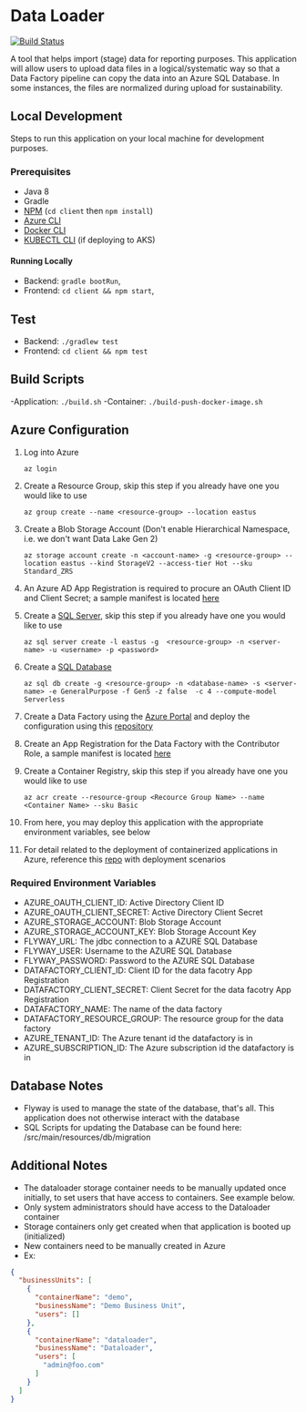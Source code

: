 # Data Loader

[![Build Status](https://dev.azure.com/InternationalTradeAdministration/Data%20Services/_apis/build/status/Dataloader%20-%20Dev2?branchName=master)](https://dev.azure.com/InternationalTradeAdministration/Data%20Services/_build/latest?definitionId=89&branchName=master)

A tool that helps import (stage) data for reporting purposes. This application will allow users to upload data
files in a logical/systematic way so that a Data Factory pipeline can copy the data into an Azure SQL Database.
In some instances, the files are normalized during upload for sustainability.

## Local Development

Steps to run this application on your local machine for development purposes.

### Prerequisites

- Java 8
- Gradle
- [NPM](https://www.npmjs.com/get-npm) (`cd client` then `npm install`)
- [Azure CLI](https://docs.microsoft.com/en-us/cli/azure/install-azure-cli)
- [Docker CLI](https://docs.docker.com/engine/reference/commandline/cli)
- [KUBECTL CLI](https://kubernetes.io/docs/tasks/tools/install-kubectl) (if deploying to AKS)

#### Running Locally

- Backend: `gradle bootRun`, [](http://localhost:8080)
- Frontend: `cd client && npm start`, [](http://localhost:8081)

## Test

- Backend: `./gradlew test`
- Frontend:  `cd client && npm test`

## Build Scripts

-Application: `./build.sh`
-Container: `./build-push-docker-image.sh`

## Azure Configuration

1. Log into Azure
  
    ```shell script
    az login
    ```

1. Create a Resource Group, skip this step if you already have one you would like to use

    ```shell script
    az group create --name <resource-group> --location eastus
    ```

1. Create a Blob Storage Account (Don't enable Hierarchical Namespace, i.e. we don't want Data Lake Gen 2)

    ```shell script
    az storage account create -n <account-name> -g <resource-group> --location eastus --kind StorageV2 --access-tier Hot --sku Standard_ZRS
    ```

1. An Azure AD App Registration is required to procure an OAuth Client ID and Client Secret; a sample manifest is located [here](/manifests/sample-ita-data-loader-app-registration.json)
1. Create a [SQL Server](https://docs.microsoft.com/en-us/cli/azure/sql/server?view=azure-cli-latest#az-sql-server-create), skip this step if you already have one you would like to use

    ```shell script
    az sql server create -l eastus -g  <resource-group> -n <server-name> -u <username> -p <password>
    ```

1. Create a [SQL Database](https://docs.microsoft.com/en-us/cli/azure/sql/db?view=azure-cli-latest#az-sql-db-create)

    ```schell script
    az sql db create -g <resource-group> -n <database-name> -s <server-name> -e GeneralPurpose -f Gen5 -z false  -c 4 --compute-model Serverless
    ```

1. Create a Data Factory using the [Azure Portal](https://portal.azure.com) and deploy the configuration using this
[repository](https://github.com/InternationalTradeAdministration/ita-datafactory-config)
1. Create an App Registration for the Data Factory with the Contributor Role, a sample manifest is located [here](/manifests/sample-data-factory-app-registration.json)
1. Create a Container Registry, skip this step if you already have one you would like to use

    ```shell script
    az acr create --resource-group <Recource Group Name> --name <Container Name> --sku Basic
    ```

1. From here, you may deploy this application with the appropriate environment variables, see below
1. For detail related to the deployment of containerized applications in Azure, reference this [repo](https://github.com/InternationalTradeAdministration/azure-samples) with deployment scenarios

### Required Environment Variables

- AZURE_OAUTH_CLIENT_ID: Active Directory Client ID
- AZURE_OAUTH_CLIENT_SECRET: Active Directory Client Secret
- AZURE_STORAGE_ACCOUNT: Blob Storage Account
- AZURE_STORAGE_ACCOUNT_KEY: Blob Storage Account Key
- FLYWAY_URL: The jdbc connection to a AZURE SQL Database
- FLYWAY_USER: Username to the AZURE SQL Database
- FLYWAY_PASSWORD: Password to the AZURE SQL Database
- DATAFACTORY_CLIENT_ID: Client ID for the data facotry App Registration
- DATAFACTORY_CLIENT_SECRET: Client Secret for the data facotry App Registration
- DATAFACTORY_NAME: The name of the data factory
- DATAFACTORY_RESOURCE_GROUP: The resource group for the data factory
- AZURE_TENANT_ID: The Azure tenant id the datafactory is in
- AZURE_SUBSCRIPTION_ID: The Azure subscription id the datafactory is in

## Database Notes

- Flyway is used to manage the state of the database, that's all. This application does not otherwise interact with the database
- SQL Scripts for updating the Database can be found here:  /src/main/resources/db/migration

## Additional Notes

- The dataloader storage container needs to be manually updated once initially, to set users that have access to containers. See example below.
- Only system administrators should have access to the Dataloader container
- Storage containers only get created when that application is booted up (initialized)
- New containers need to be manually created in Azure
- Ex:

```json
{
  "businessUnits": [
    {
      "containerName": "demo",
      "businessName": "Demo Business Unit",
      "users": []
    },
    {
      "containerName": "dataloader",
      "businessName": "Dataloader",
      "users": [
        "admin@foo.com"
      ]
    }
  ]
}
```
